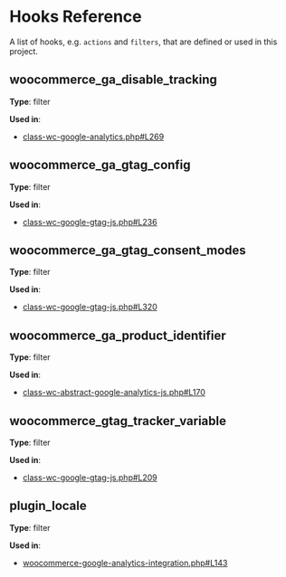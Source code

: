 # Hooks Reference

A list of hooks, e.g. `actions` and `filters`, that are defined or used in this project.

## woocommerce_ga_disable_tracking

**Type**: filter

**Used in**:

- [class-wc-google-analytics.php#L269](https://github.com/woocommerce/woocommerce-google-analytics-integration/blob/48b9f80a70e64f2750b50ff3d2027c4276b12db9/includes/class-wc-google-analytics.php#L269)

## woocommerce_ga_gtag_config

**Type**: filter

**Used in**:

- [class-wc-google-gtag-js.php#L236](https://github.com/woocommerce/woocommerce-google-analytics-integration/blob/48b9f80a70e64f2750b50ff3d2027c4276b12db9/includes/class-wc-google-gtag-js.php#L236)

## woocommerce_ga_gtag_consent_modes

**Type**: filter

**Used in**:

- [class-wc-google-gtag-js.php#L320](https://github.com/woocommerce/woocommerce-google-analytics-integration/blob/48b9f80a70e64f2750b50ff3d2027c4276b12db9/includes/class-wc-google-gtag-js.php#L320)

## woocommerce_ga_product_identifier

**Type**: filter

**Used in**:

- [class-wc-abstract-google-analytics-js.php#L170](https://github.com/woocommerce/woocommerce-google-analytics-integration/blob/48b9f80a70e64f2750b50ff3d2027c4276b12db9/includes/class-wc-abstract-google-analytics-js.php#L170)

## woocommerce_gtag_tracker_variable

**Type**: filter

**Used in**:

- [class-wc-google-gtag-js.php#L209](https://github.com/woocommerce/woocommerce-google-analytics-integration/blob/48b9f80a70e64f2750b50ff3d2027c4276b12db9/includes/class-wc-google-gtag-js.php#L209)

## plugin_locale

**Type**: filter

**Used in**:

- [woocommerce-google-analytics-integration.php#L143](https://github.com/woocommerce/woocommerce-google-analytics-integration/blob/48b9f80a70e64f2750b50ff3d2027c4276b12db9/woocommerce-google-analytics-integration.php#L143)

